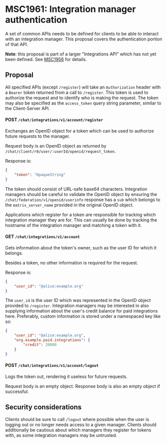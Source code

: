 # MSC1961: Integration manager authentication

A set of common APIs needs to be defined for clients to be able to interact with an integration
manager. This proposal covers the authentication portion of that API.

**Note**: this proposal is part of a larger "Integrations API" which has not yet been defined.
See [MSC1956](https://github.com/matrix-org/matrix-doc/pull/1956) for details.


## Proposal

All specified APIs (except `/register`) will take an `Authorization` header with a `Bearer` token returned
from a call to `/register`. This token is used to authorize the request and to identify who is making the
request. The token may also be specified as the `access_token` query string parameter, similar to the
Client-Server API.

#### POST `/chat/integrations/v1/account/register`

Exchanges an OpenID object for a token which can be used to authorize future requests to the manager.

Request body is an OpenID object as returned by `/chat/client/r0/user/:userId/openid/request_token`.

Response is:
```json
{
    "token": "OpaqueString"
}
```

The token should consist of URL-safe base64 characters. Integration managers should be careful to validate
the OpenID object by ensuring the `/chat/federation/v1/openid/userinfo` response has a `sub` which belongs
to the `matrix_server_name` provided in the original OpenID object.

Applications which register for a token are responsible for tracking which integration manager they are for.
This can usually be done by tracking the hostname of the integration manager and matching a token with it.

#### GET `/chat/integrations/v1/account`

Gets information about the token's owner, such as the user ID for which it belongs.

Besides a token, no other information is required for the request.

Response is:
```json
{
    "user_id": "@alice:example.org"
}
```

The `user_id` is the user ID which was represented in the OpenID object provided to `/register`. Integration
managers may be interested in also supplying information about the user's credit balance for paid integrations
here. Preferably, custom information is stored under a namespaced key like so:
```json
{
    "user_id": "@alice:example.org",
    "org.example.paid.integrations": {
        "credit": 20000
    }
}
```

#### POST `/chat/integrations/v1/account/logout`

Logs the token out, rendering it useless for future requests.

Request body is an empty object. Response body is also an empty object if successful.


## Security considerations

Clients should be sure to call `/logout` where possible when the user is logging out or no longer needs access
to a given manager. Clients should additionally be cautious about which managers they register for tokens with,
as some integration managers may be untrusted.
